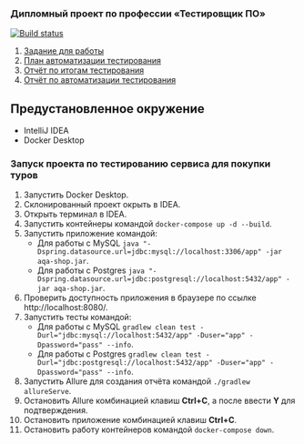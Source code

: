 ### Дипломный проект по профессии «Тестировщик ПО»
[![Build status](https://ci.appveyor.com/api/projects/status/rj3emib4auafmh4k?svg=true)](https://ci.appveyor.com/project/North-tx/aqa-diplom)

1. [Задание для работы](https://github.com/North-tx/AQA_Diplom/blob/main/doc/Task.md)
2. [План автоматизации тестирования](https://github.com/North-tx/AQA_Diplom/blob/main/doc/Plan.md)
3. [Отчёт по итогам тестирования](https://github.com/North-tx/AQA_Diplom/blob/main/doc/Report.md)
4. [Отчёт по автоматизации тестирования](https://github.com/North-tx/AQA_Diplom/blob/main/doc/Summary.md)
## Предустановленное окружение
 - IntelliJ IDEA
 - Docker Desktop
### Запуск проекта по тестированию сервиса для покупки туров
1. Запустить Docker Desktop.
2. Склонированный проект окрыть в IDEA.
3. Открыть терминал в IDEA.
4. Запустить контейнеры командой `docker-compose up -d --build`.
5. Запустить приложение командой:
   - Для работы с MySQL `java "-Dspring.datasource.url=jdbc:mysql://localhost:3306/app" -jar aqa-shop.jar`.
   - Для работы с Postgres `java "-Dspring.datasource.url=jdbc:postgresql://localhost:5432/app" -jar aqa-shop.jar`.
6. Проверить доступность приложения в браузере по ссылке http://localhost:8080/.
7. Запустить тесты командой:
   - Для работы с MySQL `gradlew clean test -Durl="jdbc:mysql://localhost:5432/app" -Duser="app" -Dpassword="pass" --info`.
   - Для работы с Postgres `gradlew clean test -Durl="jdbc:postgresql://localhost:5432/app" -Duser="app" -Dpassword="pass" --info`.
8. Запустить Allure для создания отчёта командой `./gradlew allureServe`.
9. Остановить Allure комбинацией клавиш **Ctrl+C**, а после ввести **Y** для подтверждения.
10. Остановить приложение комбинацией клавиш **Ctrl+C**.
11. Остановить работу контейнеров командой `docker-compose down`.
